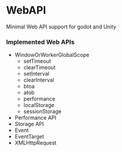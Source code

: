 # WebAPI
Minimal Web API support for godot and Unity

### Implemented Web APIs
- WindowOrWorkerGlobalScope
	- setTimeout
	- clearTimeout
	- setInterval
	- clearInterval
	- btoa
	- atob
	- performance
	- localStorage
	- sessionStorage
- Performance API
- Storage API
- Event
- EventTarget
- XMLHttpRequest

